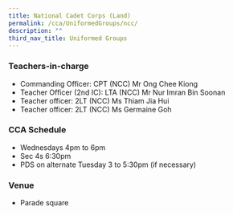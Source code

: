 ```yaml
---
title: National Cadet Corps (Land)
permalink: /cca/UniformedGroups/ncc/
description: ""
third_nav_title: Uniformed Groups
---
```

### Teachers-in-charge
* Commanding Officer: CPT (NCC) Mr Ong Chee Kiong
* Teacher Officer (2nd IC): LTA (NCC) Mr Nur Imran Bin Soonan
* Teacher officer: 2LT (NCC) Ms Thiam Jia Hui
* Teacher officer: 2LT (NCC) Ms Germaine Goh

### CCA Schedule
* Wednesdays 4pm to 6pm
* Sec 4s 6:30pm
* PDS on alternate Tuesday 3 to 5:30pm (if necessary)

### Venue
* Parade square
